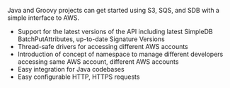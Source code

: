 Java and Groovy projects can get started using S3, SQS, and SDB with a simple interface to AWS.

- Support for the latest versions of the API including latest SimpleDB BatchPutAttributes, up-to-date Signature Versions
- Thread-safe drivers for accessing different AWS accounts
- Introduction of concept of namespace to manage different developers accessing same AWS account, different AWS accounts
- Easy integration for Java codebases
- Easy configurable HTTP, HTTPS requests